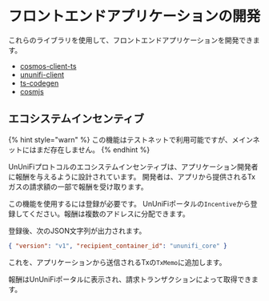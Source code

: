 # フロントエンドアプリケーションの開発

これらのライブラリを使用して、フロントエンドアプリケーションを開発できます。

- [cosmos-client-ts](https://github.com/cosmos-client/cosmos-client-ts)
- [ununifi-client](https://github.com/cosmos-client/ununifi-ts)
- [ts-codegen](https://github.com/CosmWasm/ts-codegen)
- [cosmjs](https://github.com/cosmos/cosmjs)

## エコシステムインセンティブ

{% hint style="warn" %}
この機能はテストネットで利用可能ですが、メインネットにはまだ存在しません。
{% endhint %}

UnUniFiプロトコルのエコシステムインセンティブは、アプリケーション開発者に報酬を与えるように設計されています。
開発者は、アプリから提供されるTxガスの請求額の一部で報酬を受け取ります。

この機能を使用するには登録が必要です。
UnUniFiポータルの`Incentive`から登録してください。報酬は複数のアドレスに分配できます。

登録後、次のJSON文字列が出力されます。

```json
{ "version": "v1", "recipient_container_id": "ununifi_core" }
```

これを、アプリケーションから送信されるTxの`TxMemo`に追加します。

報酬はUnUniFiポータルに表示され、請求トランザクションによって取得できます。
